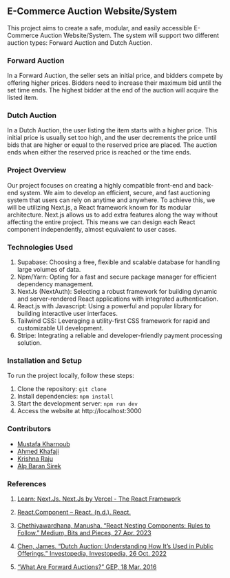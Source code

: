 ## E-Commerce Auction Website/System 
 
This project aims to create a safe, modular, and easily accessible E-Commerce Auction Website/System. The system will support two different auction types: Forward Auction and Dutch Auction. 
 
### Forward Auction 
In a Forward Auction, the seller sets an initial price, and bidders compete by offering higher prices. Bidders need to increase their maximum bid until the set time ends. The highest bidder at the end of the auction will acquire the listed item. 
 
### Dutch Auction 
In a Dutch Auction, the user listing the item starts with a higher price. This initial price is usually set too high, and the user decrements the price until bids that are higher or equal to the reserved price are placed. The auction ends when either the reserved price is reached or the time ends. 
 
### Project Overview 
Our project focuses on creating a highly compatible front-end and back-end system. We aim to develop an efficient, secure, and fast auctioning system that users can rely on anytime and anywhere. To achieve this, we will be utilizing Next.js, a React framework known for its modular architecture. Next.js allows us to add extra features along the way without affecting the entire project. This means we can design each React component independently, almost equivalent to user cases. 
 
### Technologies Used 
1) Supabase:
    Choosing a free, flexible and scalable database for handling large volumes of data.
2) Npm/Yarn:
    Opting for a fast and secure package manager for efficient dependency management.
3) NextJs (NextAuth):
    Selecting a robust framework for building dynamic and server-rendered React applications with integrated authentication.
4) React.js with Javascript:
    Using a powerful and popular library for building interactive user interfaces.
5) Tailwind CSS:
    Leveraging a utility-first CSS framework for rapid and customizable UI development.
6) Stripe:
    Integrating a reliable and developer-friendly payment processing solution.

 
### Installation and Setup 
To run the project locally, follow these steps: 
 
1. Clone the repository:  `git clone`
2. Install dependencies:  `npm install`
3. Start the development server:  `npm run dev `
4. Access the website at  http://localhost:3000 
 
### Contributors 
- [Mustafa Kharnoub](https://github.com/MustafaAnasKH99) 
- [Ahmed Khafaji](https://github.com/khafaji-ahmed)
- [Krishna Raju](https://github.com/KrishnaR7626)
- [Alp Baran Sirek](https://github.com/hiimangel)
 

### References 
1. [Learn: Next.Js. Next.Js by Vercel - The React Framework](https://nextjs.org/learn-pages-router/foundations/about-nextjs/what-is-nextjs)
 
2. [React.Component – React. (n.d.). React. ](https://legacy.reactjs.org/docs/react-component.html) 
 
3. [Chethiyawardhana, Manusha. “React Nesting Components: Rules to Follow.” Medium, Bits and Pieces, 27 Apr. 2023](https://blog.bitsrc.io/react-nesting-components-rules-to-follow-c0658ee6ef5) 
 
4. [Chen, James. “Dutch Auction: Understanding How It’s Used in Public Offerings.” Investopedia, Investopedia, 26 Oct. 2022](https://www.investopedia.com/terms/d/dutchauction.asp)
 
5. [“What Are Forward Auctions?” GEP, 18 Mar. 2016](https://www.gep.com/knowledge-bank/glossary/what-are-forward-auctions#:~:text=Forward%20auctions%20are%2C%20essentially%2C%20eAuctions,other%20by%20submitting%20higher%20bids)
